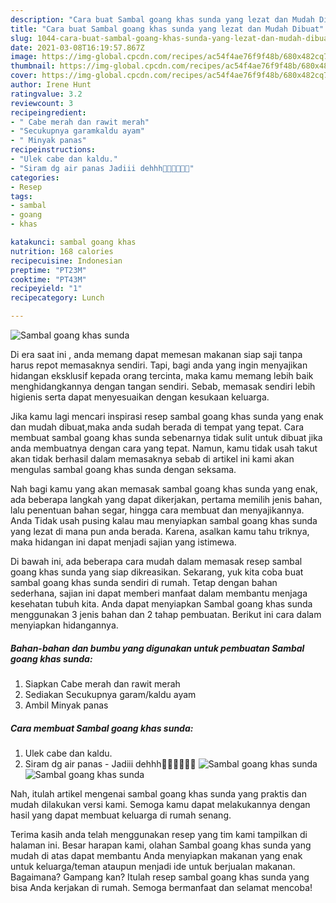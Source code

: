 ```yaml
---
description: "Cara buat Sambal goang khas sunda yang lezat dan Mudah Dibuat"
title: "Cara buat Sambal goang khas sunda yang lezat dan Mudah Dibuat"
slug: 1044-cara-buat-sambal-goang-khas-sunda-yang-lezat-dan-mudah-dibuat
date: 2021-03-08T16:19:57.867Z
image: https://img-global.cpcdn.com/recipes/ac54f4ae76f9f48b/680x482cq70/sambal-goang-khas-sunda-foto-resep-utama.jpg
thumbnail: https://img-global.cpcdn.com/recipes/ac54f4ae76f9f48b/680x482cq70/sambal-goang-khas-sunda-foto-resep-utama.jpg
cover: https://img-global.cpcdn.com/recipes/ac54f4ae76f9f48b/680x482cq70/sambal-goang-khas-sunda-foto-resep-utama.jpg
author: Irene Hunt
ratingvalue: 3.2
reviewcount: 3
recipeingredient:
- " Cabe merah dan rawit merah"
- "Secukupnya garamkaldu ayam"
- " Minyak panas"
recipeinstructions:
- "Ulek cabe dan kaldu."
- "Siram dg air panas Jadiii dehhh🤗😚🤤🤤🤤🤤"
categories:
- Resep
tags:
- sambal
- goang
- khas

katakunci: sambal goang khas 
nutrition: 168 calories
recipecuisine: Indonesian
preptime: "PT23M"
cooktime: "PT43M"
recipeyield: "1"
recipecategory: Lunch

---
```



![Sambal goang khas sunda](https://img-global.cpcdn.com/recipes/ac54f4ae76f9f48b/680x482cq70/sambal-goang-khas-sunda-foto-resep-utama.jpg)

Di era  saat ini , anda memang dapat memesan makanan siap saji tanpa harus repot memasaknya sendiri. Tapi, bagi anda yang ingin menyajikan hidangan eksklusif kepada orang tercinta, maka kamu memang lebih baik menghidangkannya dengan tangan sendiri. Sebab, memasak sendiri lebih higienis serta dapat menyesuaikan dengan kesukaan keluarga.

Jika kamu lagi mencari inspirasi resep sambal goang khas sunda yang enak dan mudah dibuat,maka anda sudah berada di tempat yang tepat. Cara membuat sambal goang khas sunda  sebenarnya tidak sulit untuk dibuat jika anda membuatnya dengan cara yang tepat. Namun, kamu tidak usah takut akan tidak berhasil dalam memasaknya 
sebab di artikel ini kami akan mengulas sambal goang khas sunda dengan seksama.  



Nah bagi kamu yang akan memasak sambal goang khas sunda yang enak, ada beberapa langkah yang dapat dikerjakan, pertama memilih jenis bahan, lalu penentuan bahan segar, hingga cara membuat dan menyajikannya. Anda Tidak usah pusing kalau mau menyiapkan sambal goang khas sunda yang lezat di mana pun anda berada. Karena, asalkan kamu  tahu triknya, maka hidangan ini dapat menjadi sajian yang istimewa.

Di bawah ini, ada beberapa cara mudah dalam memasak resep sambal goang khas sunda yang siap dikreasikan. Sekarang, yuk kita coba buat sambal goang khas sunda sendiri di rumah. Tetap dengan bahan sederhana, sajian ini dapat memberi manfaat dalam membantu menjaga kesehatan tubuh kita. Anda dapat menyiapkan Sambal goang khas sunda menggunakan 3 jenis bahan dan 2 tahap pembuatan. Berikut ini cara dalam menyiapkan hidangannya.

<!--inarticleads1-->

##### Bahan-bahan dan bumbu yang digunakan untuk pembuatan Sambal goang khas sunda:

1. Siapkan  Cabe merah dan rawit merah
1. Sediakan Secukupnya garam/kaldu ayam
1. Ambil  Minyak panas




<!--inarticleads2-->

##### Cara membuat Sambal goang khas sunda:

1. Ulek cabe dan kaldu.
1. Siram dg air panas - Jadiii dehhh🤗😚🤤🤤🤤🤤
<img src="https://img-global.cpcdn.com/steps/93a7908b617d0dfd/160x128cq70/sambal-goang-khas-sunda-langkah-memasak-2-foto.jpg" alt="Sambal goang khas sunda"><img src="https://img-global.cpcdn.com/steps/11359f8440726597/160x128cq70/sambal-goang-khas-sunda-langkah-memasak-2-foto.jpg" alt="Sambal goang khas sunda">



Nah, itulah artikel mengenai  sambal goang khas sunda  yang praktis dan mudah dilakukan versi kami. Semoga kamu dapat melakukannya dengan hasil yang dapat membuat keluarga di rumah senang. 

Terima kasih anda telah menggunakan resep yang tim kami tampilkan di halaman ini. Besar harapan kami, olahan  Sambal goang khas sunda yang mudah di atas dapat membantu Anda menyiapkan makanan yang enak untuk keluarga/teman ataupun menjadi ide untuk berjualan makanan. Bagaimana? Gampang kan? Itulah resep sambal goang khas sunda yang bisa Anda kerjakan di rumah. Semoga bermanfaat dan selamat mencoba!

